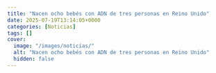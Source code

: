 ```yaml
---
title: "Nacen ocho bebés con ADN de tres personas en Reino Unido"
date: 2025-07-19T13:14:05+0000
categories: [Noticias]
tags: []
cover:
  image: "/images/noticias/"
  alt: "Nacen ocho bebés con ADN de tres personas en Reino Unido"
  hidden: false
---
```




